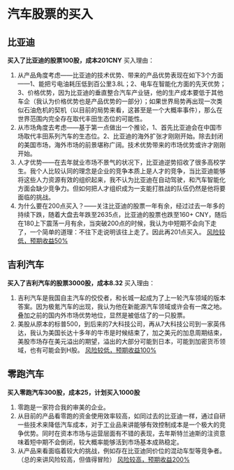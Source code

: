 # 汽车股票的买入
## 比亚迪
**买入了比亚迪的股票100股，成本201CNY**
买入理由：
1. 从产品角度考虑——比亚迪的技术优势、带来的产品优势表现在如下3个方面——1、能把亏电油耗压低到百公里3.8L；2、电车在智能化方面的先天优势；3、价格优势，因为比亚迪的垂直整合汽车产业链，他的生产成本要低于其他车企（我认为价格优势也是产品优势的一部分）；如果世界局势再出现一次类似石油危机的契机（以目前的局势来看，这甚至是一个大概率事件），那么在世界范围内完全存在取代丰田生态位的可能性。
2. 从市场角度去考虑——基于第一点做出一个推论，1、首先比亚迪会在中国市场取代丰田系列汽车的生态位。2、比亚迪的海外扩张才刚刚开始。除去封闭的美国市场，海外市场的前景堪称广阔。技术优势带来的市场优势或许才刚刚开始。
3. 人才优势——在去年就业市场不景气的状况下，比亚迪逆势招收了很多高校学生。我个人比较认同的理念是企业的竞争本质上是人才的竞争，当比亚迪能够将这些人力资源有效的组织起来，我不认为比亚迪在自动驾驶，和汽车智能化方面会缺少竞争力。但如何把人才组织成为一支能打胜战的队伍仍然是他将要面临的挑战。
4. 为什么要在200点买入？——关注比亚迪的股票一年有余，经过过去一年多的持续下跌，随着大盘去年跌至2635点，比亚迪的股票也跌至160+ CNY，随后在180上下震荡一月有余，当突破200点的时候，我认为中短期不会向下走了，一个简单的道理：不往下走说明该往上走了。因此再201点买入。
<u>风险较低，预期收益50%</u>

## 吉利汽车
**买入了吉利汽车的股票3000股，成本8.32**
买入理由：
1. 吉利汽车是我国自主汽车的佼佼者，和长城一起成为了上一轮汽车领域的版本答案。因为极氪汽车的出现，我认为他在新能源汽车领域或许会有一席之地。叠加之前的国内外市场优势地位，显然是被低估了的一只股票。
2. 美股从原本的标普500，到后来的7大科技公司，再从7大科技公司到一家英伟达，我认为美国长达十多年的牛市是时候结束了，加之美元的加息周期结束，美股市场存在美元溢出的期望，溢出的大部分可能到日本，可能到加密货币领域，也有可能会到H股。
<u>风险较低，预期收益100%</u>
## 零跑汽车
**买入零跑汽车300股，成本25，计划买入1000股**
1. 零跑是一家符合我的审美的企业。
2. 从目前的产品看零跑的资金使用效率较高，如同过去的比亚迪一样，通过自研一些技术来降低汽车成本，对于工业品来讲能够有效控制成本是一个极大的竞争优势。同时在资本市场与运营层面有不错的表现，去年斯特兰迪斯的注资意味着短中期不会倒闭，较大概率能够活到市场基本成熟稳定。
3. 从产品来看面临着较大的挑战，例如存在比亚迪同价位的混动车型等竞争者。（总的来讲风险较高，但值得冒险）
<u>风险较高，预期收益200%</u>


